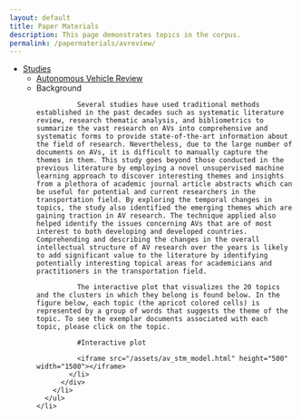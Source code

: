 ```yaml
---
layout: default
title: Paper Materials
description: This page demonstrates topics in the corpus.
permalink: /papermaterials/avreview/
---
```


<style>
  .hidden {
    display: none;
  }
</style>

<nav>
  <ul>
    <li>
      <a href="#">Studies</a>
      <ul>
        <li>
          <a href="#background-content" onclick="toggleContent(event)">Autonomous Vehicle Review</a>
          <div id="background-content" class="hidden">
            <li>
              Background

              Several studies have used traditional methods established in the past decades such as systematic literature review, research thematic analysis, and bibliometrics to summarize the vast research on AVs into comprehensive and systematic forms to provide state-of-the-art information about the field of research. Nevertheless, due to the large number of documents on AVs, it is difficult to manually capture the themes in them. This study goes beyond those conducted in the previous literature by employing a novel unsupervised machine learning approach to discover interesting themes and insights from a plethora of academic journal article abstracts which can be useful for potential and current researchers in the transportation field. By exploring the temporal changes in topics, the study also identified the emerging themes which are gaining traction in AV research. The technique applied also helped identify the issues concerning AVs that are of most interest to both developing and developed countries. Comprehending and describing the changes in the overall intellectual structure of AV research over the years is likely to add significant value to the literature by identifying potentially interesting topical areas for academicians and practitioners in the transportation field.

              The interactive plot that visualizes the 20 topics and the clusters in which they belong is found below. In the figure below, each topic (the apricot colored cells) is represented by a group of words that suggests the theme of the topic. To see the exemplar documents associated with each topic, please click on the topic.

              #Interactive plot

              <iframe src="/assets/av_stm_model.html" height="500" width="1500"></iframe>
            </li>
          </div>
        </li>
      </ul>
    </li>
  </ul>
</nav>

<script>
  function toggleContent(event) {
    event.preventDefault();
    var content = document.getElementById("background-content");
    content.classList.toggle("hidden");
  }
</script>
